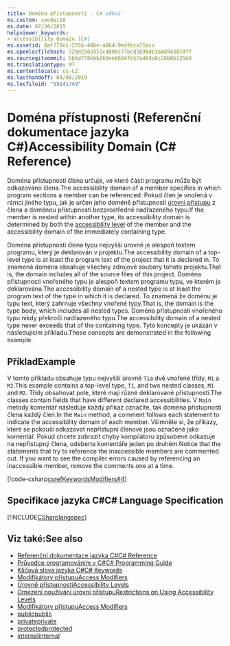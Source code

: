 ```yaml
---
title: Doména přístupnosti - C# odkaz
ms.custom: seodec18
ms.date: 07/20/2015
helpviewer_keywords:
- accessibility domain [C#]
ms.assetid: 8af779c1-275b-44be-a864-9edfbca71bcc
ms.openlocfilehash: 529d256a553c4000c77bcd5096db1a4d943874ff
ms.sourcegitcommit: 5b6d778ebb269ee6684fb57ad69a8c28b06235b9
ms.translationtype: MT
ms.contentlocale: cs-CZ
ms.lasthandoff: 04/08/2019
ms.locfileid: "59141749"
---
```

# <a name="accessibility-domain-c-reference"></a><span data-ttu-id="9d7c1-102">Doména přístupnosti (Referenční dokumentace jazyka C#)</span><span class="sxs-lookup"><span data-stu-id="9d7c1-102">Accessibility Domain (C# Reference)</span></span>
<span data-ttu-id="9d7c1-103">Doména přístupnosti člena určuje, ve které části programu může být odkazováno člena.</span><span class="sxs-lookup"><span data-stu-id="9d7c1-103">The accessibility domain of a member specifies in which program sections a member can be referenced.</span></span> <span data-ttu-id="9d7c1-104">Pokud člen je vnořená v rámci jiného typu, jak je určen jeho doméně přístupnosti [úrovni přístupu](../../../csharp/language-reference/keywords/accessibility-levels.md) z člena a doménou přístupnosti bezprostředně nadřazeného typu.</span><span class="sxs-lookup"><span data-stu-id="9d7c1-104">If the member is nested within another type, its accessibility domain is determined by both the [accessibility level](../../../csharp/language-reference/keywords/accessibility-levels.md) of the member and the accessibility domain of the immediately containing type.</span></span>  
  
 <span data-ttu-id="9d7c1-105">Doména přístupnosti člena typu nejvyšší úrovně je alespoň textem programu, který je deklarován v projektu.</span><span class="sxs-lookup"><span data-stu-id="9d7c1-105">The accessibility domain of a top-level type is at least the program text of the project that it is declared in.</span></span> <span data-ttu-id="9d7c1-106">To znamená doména obsahuje všechny zdrojové soubory tohoto projektu.</span><span class="sxs-lookup"><span data-stu-id="9d7c1-106">That is, the domain includes all of the source files of this project.</span></span> <span data-ttu-id="9d7c1-107">Doména přístupnosti vnořeného typu je alespoň textem programu typu, ve kterém je deklarována.</span><span class="sxs-lookup"><span data-stu-id="9d7c1-107">The accessibility domain of a nested type is at least the program text of the type in which it is declared.</span></span> <span data-ttu-id="9d7c1-108">To znamená že doménu je typu text, který zahrnuje všechny vnořené typy.</span><span class="sxs-lookup"><span data-stu-id="9d7c1-108">That is, the domain is the type body, which includes all nested types.</span></span> <span data-ttu-id="9d7c1-109">Doména přístupnosti vnořeného typu nikdy překročí nadřazeného typu.</span><span class="sxs-lookup"><span data-stu-id="9d7c1-109">The accessibility domain of a nested type never exceeds that of the containing type.</span></span> <span data-ttu-id="9d7c1-110">Tyto koncepty je ukázán v následujícím příkladu.</span><span class="sxs-lookup"><span data-stu-id="9d7c1-110">These concepts are demonstrated in the following example.</span></span>  
  
## <a name="example"></a><span data-ttu-id="9d7c1-111">Příklad</span><span class="sxs-lookup"><span data-stu-id="9d7c1-111">Example</span></span>  
 <span data-ttu-id="9d7c1-112">V tomto příkladu obsahuje typu nejvyšší úrovně `T1`a dvě vnořené třídy, `M1` a `M2`.</span><span class="sxs-lookup"><span data-stu-id="9d7c1-112">This example contains a top-level type, `T1`, and two nested classes, `M1` and `M2`.</span></span> <span data-ttu-id="9d7c1-113">Třídy obsahovat pole, které mají různé deklarované přístupnosti.</span><span class="sxs-lookup"><span data-stu-id="9d7c1-113">The classes contain fields that have different declared accessibilities.</span></span> <span data-ttu-id="9d7c1-114">V `Main` metody komentář následuje každý příkaz označíte, tak doména přístupnosti člena každý člen.</span><span class="sxs-lookup"><span data-stu-id="9d7c1-114">In the `Main` method, a comment follows each statement to indicate the accessibility domain of each member.</span></span> <span data-ttu-id="9d7c1-115">Všimněte si, že příkazy, které se pokouší odkazovat nepřístupní členové jsou označené jako komentář. Pokud chcete zobrazit chyby kompilátoru způsobené odkazuje na nepřístupný člena, odeberte komentáře jeden po druhém.</span><span class="sxs-lookup"><span data-stu-id="9d7c1-115">Notice that the statements that try to reference the inaccessible members are commented out. If you want to see the compiler errors caused by referencing an inaccessible member, remove the comments one at a time.</span></span>  
  
[!code-csharp[csrefKeywordsModifiers#4](~/samples/snippets/csharp/VS_Snippets_VBCSharp/csrefKeywordsModifiers/CS/csrefKeywordsModifiers.cs#4)]
  
## <a name="c-language-specification"></a><span data-ttu-id="9d7c1-116">Specifikace jazyka C#</span><span class="sxs-lookup"><span data-stu-id="9d7c1-116">C# Language Specification</span></span>  
 [!INCLUDE[CSharplangspec](~/includes/csharplangspec-md.md)]  
  
## <a name="see-also"></a><span data-ttu-id="9d7c1-117">Viz také:</span><span class="sxs-lookup"><span data-stu-id="9d7c1-117">See also</span></span>

- [<span data-ttu-id="9d7c1-118">Referenční dokumentace jazyka C#</span><span class="sxs-lookup"><span data-stu-id="9d7c1-118">C# Reference</span></span>](../../../csharp/language-reference/index.md)
- [<span data-ttu-id="9d7c1-119">Průvodce programováním v C#</span><span class="sxs-lookup"><span data-stu-id="9d7c1-119">C# Programming Guide</span></span>](../../../csharp/programming-guide/index.md)
- [<span data-ttu-id="9d7c1-120">Klíčová slova jazyka C#</span><span class="sxs-lookup"><span data-stu-id="9d7c1-120">C# Keywords</span></span>](../../../csharp/language-reference/keywords/index.md)
- [<span data-ttu-id="9d7c1-121">Modifikátory přístupu</span><span class="sxs-lookup"><span data-stu-id="9d7c1-121">Access Modifiers</span></span>](../../../csharp/language-reference/keywords/access-modifiers.md)
- [<span data-ttu-id="9d7c1-122">Úrovně přístupnosti</span><span class="sxs-lookup"><span data-stu-id="9d7c1-122">Accessibility Levels</span></span>](../../../csharp/language-reference/keywords/accessibility-levels.md)
- [<span data-ttu-id="9d7c1-123">Omezení používání úrovní přístupu</span><span class="sxs-lookup"><span data-stu-id="9d7c1-123">Restrictions on Using Accessibility Levels</span></span>](../../../csharp/language-reference/keywords/restrictions-on-using-accessibility-levels.md)
- [<span data-ttu-id="9d7c1-124">Modifikátory přístupu</span><span class="sxs-lookup"><span data-stu-id="9d7c1-124">Access Modifiers</span></span>](../../../csharp/programming-guide/classes-and-structs/access-modifiers.md)
- [<span data-ttu-id="9d7c1-125">public</span><span class="sxs-lookup"><span data-stu-id="9d7c1-125">public</span></span>](../../../csharp/language-reference/keywords/public.md)
- [<span data-ttu-id="9d7c1-126">private</span><span class="sxs-lookup"><span data-stu-id="9d7c1-126">private</span></span>](../../../csharp/language-reference/keywords/private.md)
- [<span data-ttu-id="9d7c1-127">protected</span><span class="sxs-lookup"><span data-stu-id="9d7c1-127">protected</span></span>](../../../csharp/language-reference/keywords/protected.md)
- [<span data-ttu-id="9d7c1-128">internal</span><span class="sxs-lookup"><span data-stu-id="9d7c1-128">internal</span></span>](../../../csharp/language-reference/keywords/internal.md)
